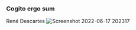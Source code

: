 ### Cogito ergo sum
René Descartes
![Screenshot 2022-06-17 202317](https://user-images.githubusercontent.com/106038997/174414831-4a3ee2d6-1600-41b7-8c46-e9c72cc972ab.png)

<!--
**jjmarzia/jjmarzia** is a ✨ _special_ ✨ repository because its `README.md` (this file) appears on your GitHub profile.

